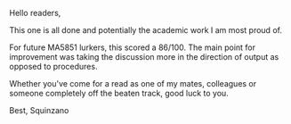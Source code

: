 Hello readers,

This one is all done and potentially the academic work I am most proud of.

For future MA5851 lurkers, this scored a 86/100.
The main point for improvement was taking the discussion more in the direction of output as opposed to procedures. 

Whether you've come for a read as one of my mates, colleagues or someone completely off the beaten track, good luck to you.

Best,
Squinzano
